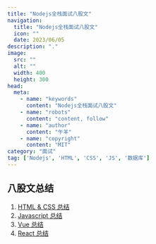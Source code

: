 ```yaml
---
title: "Nodejs全栈面试八股文"
navigation:
  title: "Nodejs全栈面试八股文"
  icon: ""
  date: 2023/06/05
description: "."
image:
  src: ""
  alt: ""
  width: 400
  height: 300   
head:
  meta:
    - name: "keywords"
      content: "Nodejs全栈面试八股文"
    - name: "robots"
      content: "content, follow"
    - name: "author"
      content: "午羊"
    - name: "copyright"
      content: "MIT"
category: "面试"
tag: ['Nodejs', 'HTML', 'CSS', 'JS', '数据库']
---
```


## 八股文总结

1. [HTML & CSS 总结](/posts/front-web-interview-html-css)
2. [Javascript 总结](/posts/front-web-interview-js)
3. [Vue 总结](/posts/front-web-interview-vue)
4. [React 总结](/posts/front-web-interview-react)